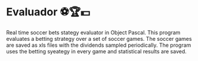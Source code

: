 # Evaluador ⚽️🏆💵 #

Real time soccer bets stategy evaluator in Object Pascal.
This program evaluates a betting strategy over a set of soccer games.
The soccer games are saved as xls files with the dividends sampled periodically.
The program uses the betting syeategy in every game and statistical results are saved.
